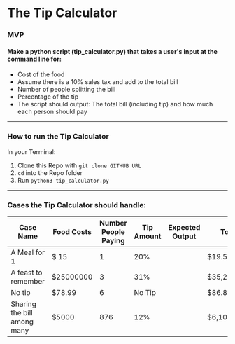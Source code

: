 # The Tip Calculator

### MVP

#### Make a python script (tip_calculator.py) that takes a user's input at the command line for:

- Cost of the food
- Assume there is a 10% sales tax and add to the total bill
- Number of people splitting the bill
- Percentage of the tip
- The script should output: The total bill (including tip) and how much each person should pay

---

### How to run the Tip Calculator

In your Terminal:

1. Clone this Repo with `git clone GITHUB URL`
2. `cd` into the Repo folder
3. Run `python3 tip_calculator.py`

---

### Cases the Tip Calculator should handle:

| Case Name                   | Food Costs | Number People Paying | Tip Amount | Expected Output | Total Bill     | Each Person Pays |
| --------------------------- | ---------- | -------------------- | ---------- | --------------- | -------------- | ---------------- |
| A Meal for 1                | $ 15       | 1                    | 20%        |                 | $19.50         | $19.50           |
| A feast to remember         | $25000000  | 3                    | 31%        |                 | $35,250,000.00 | $11,750,000.00   |
| No tip                      | $78.99     | 6                    | No Tip     |                 | $86.89         | $14.48           |
| Sharing the bill among many | $5000      | 876                  | 12%        |                 | $6,100.00      | $6.96            |
